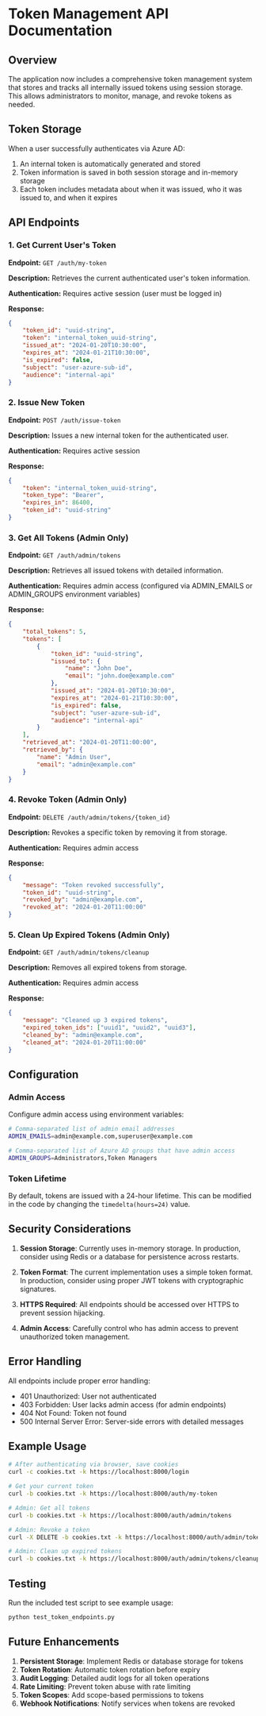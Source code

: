 # Token Management API Documentation

## Overview

The application now includes a comprehensive token management system that stores and tracks all internally issued tokens using session storage. This allows administrators to monitor, manage, and revoke tokens as needed.

## Token Storage

When a user successfully authenticates via Azure AD:
1. An internal token is automatically generated and stored
2. Token information is saved in both session storage and in-memory storage
3. Each token includes metadata about when it was issued, who it was issued to, and when it expires

## API Endpoints

### 1. Get Current User's Token
**Endpoint:** `GET /auth/my-token`

**Description:** Retrieves the current authenticated user's token information.

**Authentication:** Requires active session (user must be logged in)

**Response:**
```json
{
    "token_id": "uuid-string",
    "token": "internal_token_uuid-string",
    "issued_at": "2024-01-20T10:30:00",
    "expires_at": "2024-01-21T10:30:00",
    "is_expired": false,
    "subject": "user-azure-sub-id",
    "audience": "internal-api"
}
```

### 2. Issue New Token
**Endpoint:** `POST /auth/issue-token`

**Description:** Issues a new internal token for the authenticated user.

**Authentication:** Requires active session

**Response:**
```json
{
    "token": "internal_token_uuid-string",
    "token_type": "Bearer",
    "expires_in": 86400,
    "token_id": "uuid-string"
}
```

### 3. Get All Tokens (Admin Only)
**Endpoint:** `GET /auth/admin/tokens`

**Description:** Retrieves all issued tokens with detailed information.

**Authentication:** Requires admin access (configured via ADMIN_EMAILS or ADMIN_GROUPS environment variables)

**Response:**
```json
{
    "total_tokens": 5,
    "tokens": [
        {
            "token_id": "uuid-string",
            "issued_to": {
                "name": "John Doe",
                "email": "john.doe@example.com"
            },
            "issued_at": "2024-01-20T10:30:00",
            "expires_at": "2024-01-21T10:30:00",
            "is_expired": false,
            "subject": "user-azure-sub-id",
            "audience": "internal-api"
        }
    ],
    "retrieved_at": "2024-01-20T11:00:00",
    "retrieved_by": {
        "name": "Admin User",
        "email": "admin@example.com"
    }
}
```

### 4. Revoke Token (Admin Only)
**Endpoint:** `DELETE /auth/admin/tokens/{token_id}`

**Description:** Revokes a specific token by removing it from storage.

**Authentication:** Requires admin access

**Response:**
```json
{
    "message": "Token revoked successfully",
    "token_id": "uuid-string",
    "revoked_by": "admin@example.com",
    "revoked_at": "2024-01-20T11:00:00"
}
```

### 5. Clean Up Expired Tokens (Admin Only)
**Endpoint:** `GET /auth/admin/tokens/cleanup`

**Description:** Removes all expired tokens from storage.

**Authentication:** Requires admin access

**Response:**
```json
{
    "message": "Cleaned up 3 expired tokens",
    "expired_token_ids": ["uuid1", "uuid2", "uuid3"],
    "cleaned_by": "admin@example.com",
    "cleaned_at": "2024-01-20T11:00:00"
}
```

## Configuration

### Admin Access
Configure admin access using environment variables:

```bash
# Comma-separated list of admin email addresses
ADMIN_EMAILS=admin@example.com,superuser@example.com

# Comma-separated list of Azure AD groups that have admin access
ADMIN_GROUPS=Administrators,Token Managers
```

### Token Lifetime
By default, tokens are issued with a 24-hour lifetime. This can be modified in the code by changing the `timedelta(hours=24)` value.

## Security Considerations

1. **Session Storage**: Currently uses in-memory storage. In production, consider using Redis or a database for persistence across restarts.

2. **Token Format**: The current implementation uses a simple token format. In production, consider using proper JWT tokens with cryptographic signatures.

3. **HTTPS Required**: All endpoints should be accessed over HTTPS to prevent session hijacking.

4. **Admin Access**: Carefully control who has admin access to prevent unauthorized token management.

## Error Handling

All endpoints include proper error handling:
- 401 Unauthorized: User not authenticated
- 403 Forbidden: User lacks admin access (for admin endpoints)
- 404 Not Found: Token not found
- 500 Internal Server Error: Server-side errors with detailed messages

## Example Usage

```bash
# After authenticating via browser, save cookies
curl -c cookies.txt -k https://localhost:8000/login

# Get your current token
curl -b cookies.txt -k https://localhost:8000/auth/my-token

# Admin: Get all tokens
curl -b cookies.txt -k https://localhost:8000/auth/admin/tokens

# Admin: Revoke a token
curl -X DELETE -b cookies.txt -k https://localhost:8000/auth/admin/tokens/abc-123-def

# Admin: Clean up expired tokens
curl -b cookies.txt -k https://localhost:8000/auth/admin/tokens/cleanup
```

## Testing

Run the included test script to see example usage:
```bash
python test_token_endpoints.py
```

## Future Enhancements

1. **Persistent Storage**: Implement Redis or database storage for tokens
2. **Token Rotation**: Automatic token rotation before expiry
3. **Audit Logging**: Detailed audit logs for all token operations
4. **Rate Limiting**: Prevent token abuse with rate limiting
5. **Token Scopes**: Add scope-based permissions to tokens
6. **Webhook Notifications**: Notify services when tokens are revoked